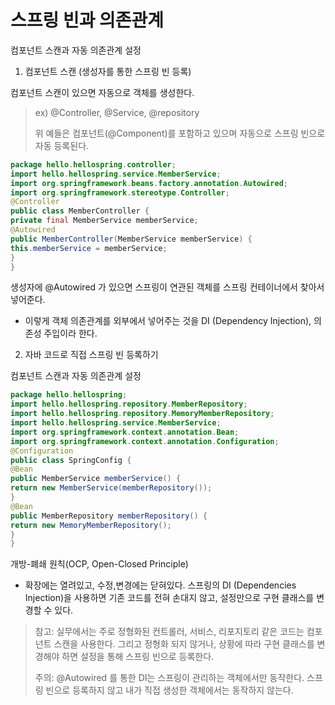 스프링 빈과 의존관계
=================
컴포넌트 스캔과 자동 의존관계 설정


1. 컴포넌트 스캔 (생성자를 통한 스프링 빈 등록)

컴포넌트 스캔이 있으면 자동으로 객체를 생성한다.

>ex) @Controller, @Service, @repository
> 
>위 예들은 컴포넌트(@Component)를 포함하고 있으며 자동으로 스프링 빈으로 자동 등록된다.

```java
package hello.hellospring.controller;
import hello.hellospring.service.MemberService;
import org.springframework.beans.factory.annotation.Autowired;
import org.springframework.stereotype.Controller;
@Controller
public class MemberController {
private final MemberService memberService;
@Autowired
public MemberController(MemberService memberService) {
this.memberService = memberService;
}
}
```

생성자에 @Autowired 가 있으면 스프링이 연관된 객체를 스프링 컨테이너에서 찾아서 넣어준다.

- 이렇게 객체 의존관계를 외부에서 넣어주는 것을 DI (Dependency Injection), 의존성 주입이라 한다.


2. 자바 코드로 직접 스프링 빈 등록하기

컴포넌트 스캔과 자동 의존관계 설정


```java
package hello.hellospring;
import hello.hellospring.repository.MemberRepository;
import hello.hellospring.repository.MemoryMemberRepository;
import hello.hellospring.service.MemberService;
import org.springframework.context.annotation.Bean;
import org.springframework.context.annotation.Configuration;
@Configuration
public class SpringConfig {
@Bean
public MemberService memberService() {
return new MemberService(memberRepository());
}
@Bean
public MemberRepository memberRepository() {
return new MemoryMemberRepository();
}
}
```

개방-폐쇄 원칙(OCP, Open-Closed Principle)
- 확장에는 열려있고, 수정,변경에는 닫혀있다.
스프링의 DI (Dependencies Injection)을 사용하면
기존 코드를 전혀 손대지 않고, 설정만으로 구현 클래스를 변경할 수 있다.


>참고: 실무에서는 주로 정형화된 컨트롤러, 서비스, 리포지토리 같은 코드는 컴포넌트 스캔을 사용한다.
그리고 정형화 되지 않거나, 상황에 따라 구현 클래스를 변경해야 하면 설정을 통해 스프링 빈으로
등록한다.
> 
> 
> 주의: @Autowired 를 통한 DI는 스프링이 관리하는 객체에서만 동작한다.
> 스프링 빈으로 등록하지 않고 내가 직접 생성한 객체에서는 동작하지 않는다.